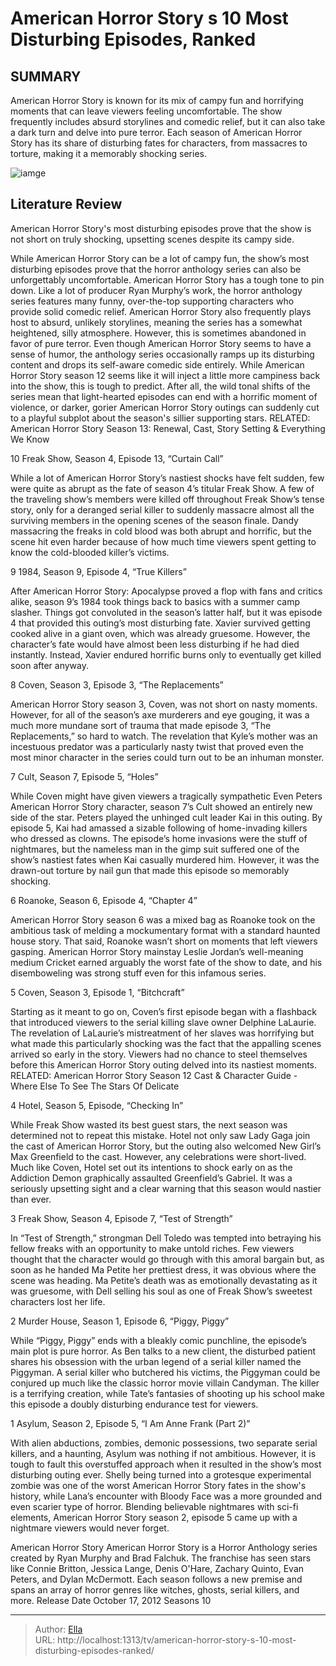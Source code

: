 # American Horror Story s 10 Most Disturbing Episodes, Ranked


## SUMMARY 


 American Horror Story is known for its mix of campy fun and horrifying moments that can leave viewers feeling uncomfortable. 
 The show frequently includes absurd storylines and comedic relief, but it can also take a dark turn and delve into pure terror. 
 Each season of American Horror Story has its share of disturbing fates for characters, from massacres to torture, making it a memorably shocking series. 

![iamge](https://static1.srcdn.com/wordpress/wp-content/uploads/2023/09/the-clowns-kill-in-american-horror-story-cult.jpg)

## Literature Review
American Horror Story&#39;s most disturbing episodes prove that the show is not short on truly shocking, upsetting scenes despite its campy side.




While American Horror Story can be a lot of campy fun, the show’s most disturbing episodes prove that the horror anthology series can also be unforgettably uncomfortable. American Horror Story has a tough tone to pin down. Like a lot of producer Ryan Murphy’s work, the horror anthology series features many funny, over-the-top supporting characters who provide solid comedic relief. American Horror Story also frequently plays host to absurd, unlikely storylines, meaning the series has a somewhat heightened, silly atmosphere. However, this is sometimes abandoned in favor of pure terror.
Even though American Horror Story seems to have a sense of humor, the anthology series occasionally ramps up its disturbing content and drops its self-aware comedic side entirely. While American Horror Story season 12 seems like it will inject a little more campiness back into the show, this is tough to predict. After all, the wild tonal shifts of the series mean that light-hearted episodes can end with a horrific moment of violence, or darker, gorier American Horror Story outings can suddenly cut to a playful subplot about the season&#39;s sillier supporting stars.
RELATED: American Horror Story Season 13: Renewal, Cast, Story Setting &amp; Everything We Know









 








 10  Freak Show, Season 4, Episode 13, “Curtain Call” 
        

While a lot of American Horror Story’s nastiest shocks have felt sudden, few were quite as abrupt as the fate of season 4’s titular Freak Show. A few of the traveling show’s members were killed off throughout Freak Show’s tense story, only for a deranged serial killer to suddenly massacre almost all the surviving members in the opening scenes of the season finale. Dandy massacring the freaks in cold blood was both abrupt and horrific, but the scene hit even harder because of how much time viewers spent getting to know the cold-blooded killer’s victims.





 9  1984, Season 9, Episode 4, “True Killers” 
        

After American Horror Story: Apocalypse proved a flop with fans and critics alike, season 9’s 1984 took things back to basics with a summer camp slasher. Things got convoluted in the season’s latter half, but it was episode 4 that provided this outing’s most disturbing fate. Xavier survived getting cooked alive in a giant oven, which was already gruesome. However, the character’s fate would have almost been less disturbing if he had died instantly. Instead, Xavier endured horrific burns only to eventually get killed soon after anyway.





 8  Coven, Season 3, Episode 3, “The Replacements” 
        

American Horror Story season 3, Coven, was not short on nasty moments. However, for all of the season’s axe murderers and eye gouging, it was a much more mundane sort of trauma that made episode 3, “The Replacements,” so hard to watch. The revelation that Kyle’s mother was an incestuous predator was a particularly nasty twist that proved even the most minor character in the series could turn out to be an inhuman monster.





 7  Cult, Season 7, Episode 5, “Holes” 
        

While Coven might have given viewers a tragically sympathetic Even Peters American Horror Story character, season 7’s Cult showed an entirely new side of the star. Peters played the unhinged cult leader Kai in this outing. By episode 5, Kai had amassed a sizable following of home-invading killers who dressed as clowns. The episode’s home invasions were the stuff of nightmares, but the nameless man in the gimp suit suffered one of the show’s nastiest fates when Kai casually murdered him. However, it was the drawn-out torture by nail gun that made this episode so memorably shocking.





 6  Roanoke, Season 6, Episode 4, “Chapter 4” 
        

American Horror Story season 6 was a mixed bag as Roanoke took on the ambitious task of melding a mockumentary format with a standard haunted house story. That said, Roanoke wasn’t short on moments that left viewers gasping. American Horror Story mainstay Leslie Jordan’s well-meaning medium Cricket earned arguably the worst fate of the show to date, and his disemboweling was strong stuff even for this infamous series.





 5  Coven, Season 3, Episode 1, “Bitchcraft” 
        

Starting as it meant to go on, Coven’s first episode began with a flashback that introduced viewers to the serial killing slave owner Delphine LaLaurie. The revelation of LaLaurie’s mistreatment of her slaves was horrifying but what made this particularly shocking was the fact that the appalling scenes arrived so early in the story. Viewers had no chance to steel themselves before this American Horror Story outing delved into its nastiest moments.
RELATED: American Horror Story Season 12 Cast &amp; Character Guide - Where Else To See The Stars Of Delicate





 4  Hotel, Season 5, Episode, “Checking In” 
        

While Freak Show wasted its best guest stars, the next season was determined not to repeat this mistake. Hotel not only saw Lady Gaga join the cast of American Horror Story, but the outing also welcomed New Girl’s Max Greenfield to the cast. However, any celebrations were short-lived. Much like Coven, Hotel set out its intentions to shock early on as the Addiction Demon graphically assaulted Greenfield’s Gabriel. It was a seriously upsetting sight and a clear warning that this season would nastier than ever.





 3  Freak Show, Season 4, Episode 7, “Test of Strength” 
        

In “Test of Strength,” strongman Dell Toledo was tempted into betraying his fellow freaks with an opportunity to make untold riches. Few viewers thought that the character would go through with this amoral bargain but, as soon as he handed Ma Petite her prettiest dress, it was obvious where the scene was heading. Ma Petite’s death was as emotionally devastating as it was gruesome, with Dell selling his soul as one of Freak Show’s sweetest characters lost her life.





 2  Murder House, Season 1, Episode 6, “Piggy, Piggy” 
        

While “Piggy, Piggy” ends with a bleakly comic punchline, the episode’s main plot is pure horror. As Ben talks to a new client, the disturbed patient shares his obsession with the urban legend of a serial killer named the Piggyman. A serial killer who butchered his victims, the Piggyman could be conjured up much like the classic horror movie villain Candyman. The killer is a terrifying creation, while Tate’s fantasies of shooting up his school make this episode a doubly disturbing endurance test for viewers.





 1  Asylum, Season 2, Episode 5, “I Am Anne Frank (Part 2)” 
        

With alien abductions, zombies, demonic possessions, two separate serial killers, and a haunting, Asylum was nothing if not ambitious. However, it is tough to fault this overstuffed approach when it resulted in the show’s most disturbing outing ever. Shelly being turned into a grotesque experimental zombie was one of the worst American Horror Story fates in the show&#39;s history, while Lana’s encounter with Bloody Face was a more grounded and even scarier type of horror. Blending believable nightmares with sci-fi elements, American Horror Story season 2, episode 5 came up with a nightmare viewers would never forget.
        


 American Horror Story 
American Horror Story is a Horror Anthology series created by Ryan Murphy and Brad Falchuk. The franchise has seen stars like Connie Britton, Jessica Lange, Denis O&#39;Hare, Zachary Quinto, Evan Peters, and Dylan McDermott. Each season follows a new premise and spans an array of horror genres like witches, ghosts, serial killers, and more.
 Release Date   October 17, 2012    Seasons   10    





---

> Author: [Ella](https://instagram.hk.cn/)  
> URL: http://localhost:1313/tv/american-horror-story-s-10-most-disturbing-episodes-ranked/  

